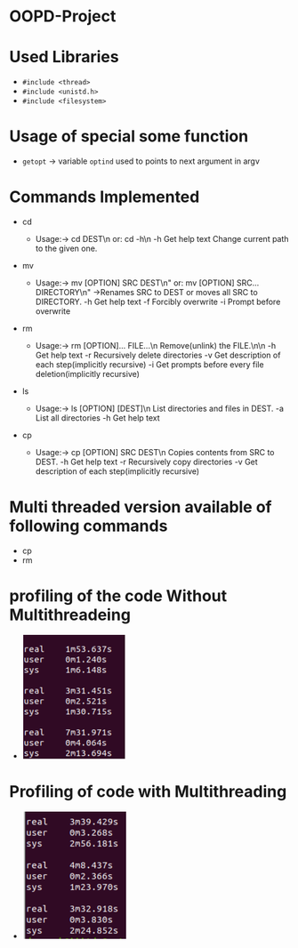 # OOPD-Project

# Used Libraries
  * `#include <thread>`
  * `#include <unistd.h>`
  * `#include <filesystem>`

# Usage of special some function
  * `getopt`
       -> variable `optind` used to points to next argument in argv

# Commands Implemented
* cd 
    * Usage:-> cd DEST\n or: cd -h\n
                -h   Get help text
                Change current path to the given one.
       
* mv 
   * Usage:-> mv [OPTION] SRC DEST\n" or: mv [OPTION] SRC... DIRECTORY\n"
              ->Renames SRC to DEST or moves all SRC to DIRECTORY.
                -h   Get help text
                -f   Forcibly overwrite
                -i   Prompt before overwrite
* rm
    * Usage:-> rm [OPTION]... FILE...\n
               Remove(unlink) the FILE.\n\n
               -h   Get help text
               -r   Recursively delete directories
               -v   Get description of each step(implicitly recursive)
               -i   Get prompts before every file deletion(implicitly recursive)
* ls 
   * Usage:-> ls [OPTION] [DEST]\n
              List directories and files in DEST.
               -a   List all directories
               -h   Get help text
* cp
    * Usage:-> cp [OPTION] SRC DEST\n
               Copies contents from  SRC to DEST.
               -h   Get help text
               -r   Recursively copy directories
               -v   Get description of each step(implicitly recursive)

# Multi threaded version available of following commands
* cp
* rm

# profiling of the code Without Multithreadeing 
* ![Alt text](<readme 1-1.png>)

# Profiling of code with Multithreading
* ![Alt text](<readme 2 with thread.png>)




